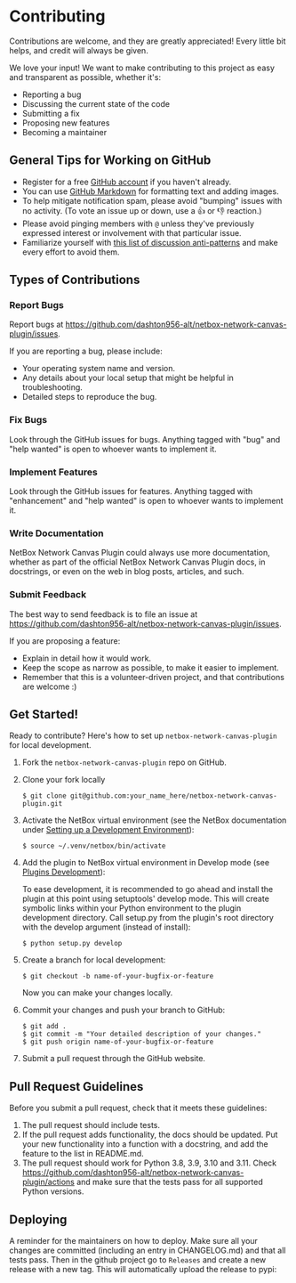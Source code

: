 # Contributing

Contributions are welcome, and they are greatly appreciated! Every little bit
helps, and credit will always be given.

We love your input! We want to make contributing to this project as easy and transparent as possible, whether it's:

- Reporting a bug
- Discussing the current state of the code
- Submitting a fix
- Proposing new features
- Becoming a maintainer

## General Tips for Working on GitHub

* Register for a free [GitHub account](https://github.com/signup) if you haven't already.
* You can use [GitHub Markdown](https://docs.github.com/en/get-started/writing-on-github/getting-started-with-writing-and-formatting-on-github/basic-writing-and-formatting-syntax) for formatting text and adding images.
* To help mitigate notification spam, please avoid "bumping" issues with no activity. (To vote an issue up or down, use a :thumbsup: or :thumbsdown: reaction.)
* Please avoid pinging members with `@` unless they've previously expressed interest or involvement with that particular issue.
* Familiarize yourself with [this list of discussion anti-patterns](https://github.com/bradfitz/issue-tracker-behaviors) and make every effort to avoid them.

## Types of Contributions

### Report Bugs

Report bugs at https://github.com/dashton956-alt/netbox-network-canvas-plugin/issues.

If you are reporting a bug, please include:

* Your operating system name and version.
* Any details about your local setup that might be helpful in troubleshooting.
* Detailed steps to reproduce the bug.

### Fix Bugs

Look through the GitHub issues for bugs. Anything tagged with "bug" and "help
wanted" is open to whoever wants to implement it.

### Implement Features

Look through the GitHub issues for features. Anything tagged with "enhancement"
and "help wanted" is open to whoever wants to implement it.

### Write Documentation

NetBox Network Canvas Plugin could always use more documentation, whether as part of the
official NetBox Network Canvas Plugin docs, in docstrings, or even on the web in blog posts,
articles, and such.

### Submit Feedback

The best way to send feedback is to file an issue at https://github.com/dashton956-alt/netbox-network-canvas-plugin/issues.

If you are proposing a feature:

* Explain in detail how it would work.
* Keep the scope as narrow as possible, to make it easier to implement.
* Remember that this is a volunteer-driven project, and that contributions
  are welcome :)

## Get Started!

Ready to contribute? Here's how to set up `netbox-network-canvas-plugin` for local development.

1. Fork the `netbox-network-canvas-plugin` repo on GitHub.
2. Clone your fork locally

    ```
    $ git clone git@github.com:your_name_here/netbox-network-canvas-plugin.git
    ```

3. Activate the NetBox virtual environment (see the NetBox documentation under [Setting up a Development Environment](https://docs.netbox.dev/en/stable/development/getting-started/)):

    ```
    $ source ~/.venv/netbox/bin/activate
    ```

4. Add the plugin to NetBox virtual environment in Develop mode (see [Plugins Development](https://docs.netbox.dev/en/stable/plugins/development/)):

    To ease development, it is recommended to go ahead and install the plugin at this point using setuptools' develop mode. This will create symbolic links within your Python environment to the plugin development directory. Call setup.py from the plugin's root directory with the develop argument (instead of install):

    ```
    $ python setup.py develop
    ```

5. Create a branch for local development:

    ```
    $ git checkout -b name-of-your-bugfix-or-feature
    ```

    Now you can make your changes locally.

6. Commit your changes and push your branch to GitHub:

    ```
    $ git add .
    $ git commit -m "Your detailed description of your changes."
    $ git push origin name-of-your-bugfix-or-feature
    ```

7. Submit a pull request through the GitHub website.

## Pull Request Guidelines

Before you submit a pull request, check that it meets these guidelines:

1. The pull request should include tests.
2. If the pull request adds functionality, the docs should be updated. Put
   your new functionality into a function with a docstring, and add the
   feature to the list in README.md.
3. The pull request should work for Python 3.8, 3.9, 3.10 and 3.11. Check
   https://github.com/dashton956-alt/netbox-network-canvas-plugin/actions
   and make sure that the tests pass for all supported Python versions.


## Deploying

A reminder for the maintainers on how to deploy.
Make sure all your changes are committed (including an entry in CHANGELOG.md) and that all tests pass.
Then in the github project go to `Releases` and create a new release with a new tag.  This will automatically upload the release to pypi:
